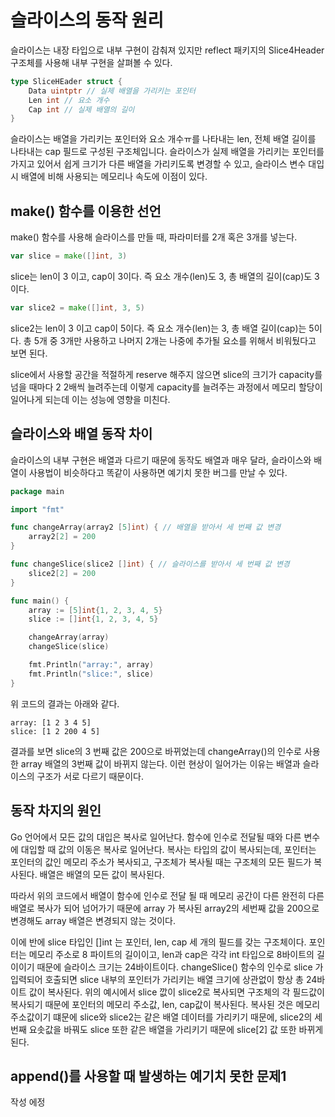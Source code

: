 # 슬라이스의 동작 원리

슬라이스는 내장 타입으로 내부 구현이 감춰져 있지만 reflect 패키지의 Slice4Header 구조체를 사용해 내부 구현을 살펴볼 수 있다.
```go
type SliceHEader struct {
    Data uintptr // 실제 배열을 가리키는 포인터
    Len int // 요소 개수
    Cap int // 실제 배열의 길이
}
```
슬라이스는 배열을 가리키는 포인터와 요소 개수ㅠ를 나타내는 len, 전체 배열 길이를 나타내는 cap 필드로 구성된 구조체입니다. 슬라이스가 실제 배열을 가리키는 포인터를 가지고 있어서 쉽게 크기가 다른 배열을 가리키도록 변경할 수 있고, 슬라이스 변수 대입 시 배열에 비해 사용되는 메모리나 속도에 이점이 있다.

## make() 함수를 이용한 선언

make() 함수를 사용해 슬라이스를 만들 때, 파라미터를 2개 혹은 3개를 넣는다.
```go
var slice = make([]int, 3)
```
slice는 len이 3 이고, cap이 3이다. 즉 요소 개수(len)도 3, 총 배열의 길이(cap)도 3 이다.
```go
var slice2 = make([]int, 3, 5)
```
slice2는 len이 3 이고 cap이 5이다. 즉 요소 개수(len)는 3, 총 배열 길이(cap)는 5이다. 총 5개 중 3개만 사용하고 나머지 2개는 나중에 추가될 요소를 위해서 비워뒀다고 보면 된다.

slice에서 사용할 공간을 적절하게 reserve 해주지 않으면 slice의 크기가 capacity를 넘을 때마다 2 2배씩 늘려주는데 이렇게 capacity를 늘려주는 과정에서 메모리 할당이 일어나게 되는데 이는 성능에 영향을 미친다.

## 슬라이스와 배열 동작 차이

슬라이스의 내부 구현은 배열과 다르기 때문에 동작도 배열과 매우 달라, 슬라이스와 배열이 사용법이 비슷하다고 똑같이 사용하면 예기치 못한 버그를 만날 수 있다.

```go
package main

import "fmt"

func changeArray(array2 [5]int) { // 배열을 받아서 세 번째 값 변경
	array2[2] = 200
}

func changeSlice(slice2 []int) { // 슬라이스를 받아서 세 번째 값 변경
	slice2[2] = 200
}

func main() {
	array := [5]int{1, 2, 3, 4, 5}
	slice := []int{1, 2, 3, 4, 5}

	changeArray(array)
	changeSlice(slice)

	fmt.Println("array:", array)
	fmt.Println("slice:", slice)
}
```
위 코드의 결과는 아래와 같다.
```
array: [1 2 3 4 5]
slice: [1 2 200 4 5]
```
결과를 보면 slice의 3 번째 값은 200으로 바뀌었는데 changeArray()의 인수로 사용한 array 배열의 3번째 값이 바뀌지 않는다. 이런 현상이 일어가는 이유는 배열과 슬라이스의 구조가 서로 다르기 때문이다.

## 동작 차지의 원인

Go 언어에서 모든 값의 대입은 복사로 일어난다. 함수에 인수로 전달될 때와 다른 변수에 대입할 때 값의 이동은 복사로 일어난다. 복사는 타입의 값이 복사되는데, 포인터는 포인터의 값인 메모리 주소가 복사되고, 구조체가 복사될 때는 구조체의 모든 필드가 복사된다. 배열은 배열의 모든 값이 복사된다.

따라서 위의 코드에서 배열이 함수에 인수로 전달 될 때 메모리 공간이 다른 완전히 다른 배열로 복사가 되어 넘어가기 때문에 array 가 복사된 array2의 세번째 값을 200으로 변경해도 array 배열은 변경되지 않는 것이다.

이에 반에 slice 타입인 []int 는 포인터, len, cap 세 개의 필드를 갖는 구조체이다. 포인터는 메모리 주소로 8 파이트의 길이이고, len과 cap은 각각 int 타입으로 8바이트의 길이이기 때문에 슬라이스 크기는 24바이트이다. changeSlice() 함수의 인수로 slice 가 입력되어 호출되면 slice 내부의 포인터가 가리키는 배열 크기에 상관없이 항상 총 24바이트 값이 복사된다.
위의 예시에서 slice 깞이 slice2로 복사되면 구조체의 각 필드값이 복사되기 때문에 포인터의 메모리 주소값, len, cap값이 복사된다.
복사된 것은 메모리 주소값이기 떄문에 slice와 slice2는 같은 배열 데이터를 가리키기 때문에, slice2의 세 번째 요솟값을 바꿔도 slice 또한 같은 배열을 가리키기 때문에 slice[2] 값 또한 바뀌게 된다.

## append()를 사용할 때 발생하는 예기치 못한 문제1
작성 에정